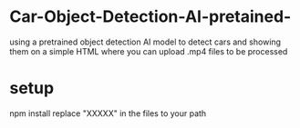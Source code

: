 # Car-Object-Detection-AI-pretained-
using a pretrained object detection AI model to detect cars and showing them on a simple HTML where you can upload .mp4 files to be processed

# setup
npm install
replace "XXXXX" in the files to your path
